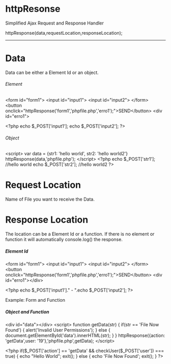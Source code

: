 # httpResonse
Simplified Ajax Request and Response Handler

httpResponse(data,requestLocation,responseLocation);

---

# Data

Data can be either a Element Id or an object.

###### Element

&#60;form id="form1">
  &#60;input id="input1">
  &#60;input id="input2">
&#60;/form>
&#60;button onclick="httpResponse('form1','phpfile.php','erro1');">SEND&#60;/button>
&#60;div id="erro1"></div>

&#60;?php
  echo $_POST['input1'];
  echo $_POST['input2'];
?>

###### Object
&#60;script>
  var data = {str1: 'hello world', str2: 'hello world2'}
  httpResponse(data,'phpfile.php');
&#60;/script>
&#60;?php
  echo $_POST['str1']; //hello world
  echo $_POST['str2']; //hello world2
?>

# Request Location

Name of File you want to receive the Data.

# Response Location

The location can be a Element Id or a function.
If there is no element or function it will automatically console.log() the response.

##### Element Id

&#60;form id="form1">
  &#60;input id="input1">
  &#60;input id="input2">
&#60;/form>
&#60;button onclick="httpResponse('form1','phpfile.php','erro1');">SEND&#60;/button>
&#60;div id="erro1">&#60;/div>

&#60;?php
  echo $_POST['input1']." - ".echo $_POST['input2'];
?>

Example: Form and Function

##### Object and Function

&#60;div id="data">&#60;/div>
&#60;script>
  function getData(str)
  {
    if(str == 'File Now Found')
    {
      alert('Invalid User Permissions');
    }
    else
    {
      document.getElementById('data').innerHTML(str);
    }
  }
  httpResponse({action: 'getData',user: '19'},'phpfile.php',getData);
&#60;/script>

&#60;?php
  if($_POST['action'] == 'getData' && checkUser($_POST['user']) === true)
  {
    echo "Hello World"; exit();
  }
  else
  {
    echo 'File Now Found'; exit();
  }
?>
